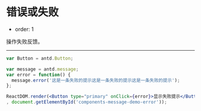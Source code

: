# 错误或失败

- order: 1

操作失败反馈。

---

````jsx
var Button = antd.Button;

var message = antd.message;
var error = function() {
  message.error('这是一条失败的提示这是一条失败的提示这是一条失败的提示');
};

ReactDOM.render(<Button type="primary" onClick={error}>显示失败提示</Button>
, document.getElementById('components-message-demo-error'));
````
